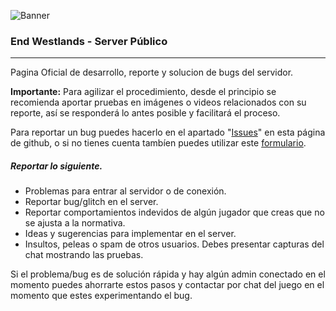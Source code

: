 ![Banner](https://cdn.discordapp.com/attachments/834745138424315924/928674314696405012/rust-gas-mask-banner.png)

<h3><strong>End Westlands - Server Público</strong></h3>

<hr>

<p>Pagina Oficial de desarrollo, reporte y solucion de bugs del servidor.</p>

<p><strong>Importante:</strong> Para agilizar el procedimiento, desde el principio se recomienda aportar pruebas en imágenes o videos relacionados con su reporte, así se responderá lo antes posible y facilitará el proceso.</p>

<p>Para reportar un bug puedes hacerlo en el apartado "<a href="https://github.com/byronbutlerorg/end-westlands/issues">Issues</a>" en esta página de github, o si no tienes cuenta tambíen puedes utilizar este <a href="https://forms.gle/8jHXUeDUz1zArKS39">formulario</a>.</p>

<h5>Reportar lo siguiente.</h5>

<ul>
    <li>Problemas para entrar al servidor o de conexión.
    <li>Reportar bug/glitch en el server.
    <li>Reportar comportamientos indevidos de algún jugador que creas que no se ajusta a la normativa.
    <li>Ideas y sugerencias para implementar en el server.
    <li>Insultos, peleas o spam de otros usuarios. Debes presentar capturas del chat mostrando las pruebas.
</ul>

<p>Si el problema/bug es de solución rápida y hay algún admin conectado en el momento puedes ahorrarte estos pasos y contactar por chat del juego en el momento que estes experimentando el bug.</p>
